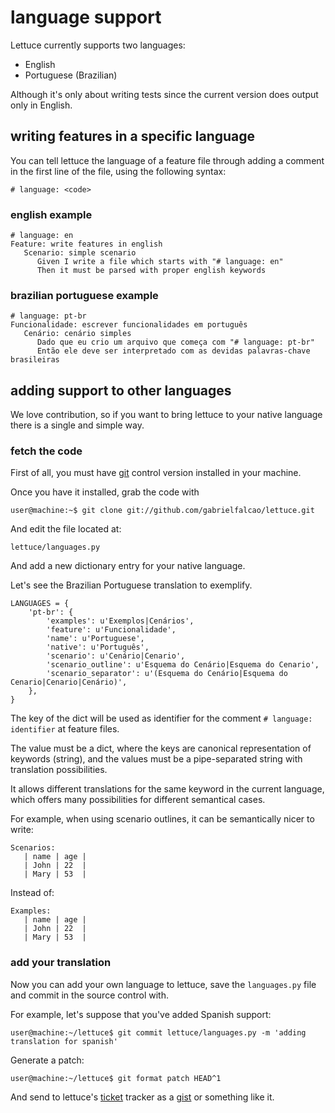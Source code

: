language support
================

Lettuce currently supports two languages:

-   English
-   Portuguese (Brazilian)

Although it's only about writing tests since the current version does
output only in English.

writing features in a specific language
---------------------------------------

You can tell lettuce the language of a feature file through adding a
comment in the first line of the file, using the following syntax:

    # language: <code>

### english example

    # language: en
    Feature: write features in english
       Scenario: simple scenario
          Given I write a file which starts with "# language: en"
          Then it must be parsed with proper english keywords

### brazilian portuguese example

    # language: pt-br
    Funcionalidade: escrever funcionalidades em português
       Cenário: cenário simples
          Dado que eu crio um arquivo que começa com "# language: pt-br"
          Então ele deve ser interpretado com as devidas palavras-chave brasileiras

adding support to other languages
---------------------------------

We love contribution, so if you want to bring lettuce to your native
language there is a single and simple way.

### fetch the code

First of all, you must have [git](http://git-scm.com/) control version
installed in your machine.

Once you have it installed, grab the code with

    user@machine:~$ git clone git://github.com/gabrielfalcao/lettuce.git

And edit the file located at:

    lettuce/languages.py

And add a new dictionary entry for your native language.

Let's see the Brazilian Portuguese translation to exemplify.

    LANGUAGES = {
        'pt-br': {
            'examples': u'Exemplos|Cenários',
            'feature': u'Funcionalidade',
            'name': u'Portuguese',
            'native': u'Português',
            'scenario': u'Cenário|Cenario',
            'scenario_outline': u'Esquema do Cenário|Esquema do Cenario',
            'scenario_separator': u'(Esquema do Cenário|Esquema do Cenario|Cenario|Cenário)',
        },
    }

The key of the dict will be used as identifier for the comment
`# language: identifier` at feature files.

The value must be a dict, where the keys are canonical representation of
keywords (string), and the values must be a pipe-separated string with
translation possibilities.

It allows different translations for the same keyword in the current
language, which offers many possibilities for different semantical
cases.

For example, when using scenario outlines, it can be semantically nicer
to write:

    Scenarios:
       | name | age |
       | John | 22  |
       | Mary | 53  |

Instead of:

    Examples:
       | name | age |
       | John | 22  |
       | Mary | 53  |

### add your translation

Now you can add your own language to lettuce, save the `languages.py`
file and commit in the source control with.

For example, let's suppose that you've added Spanish support:

    user@machine:~/lettuce$ git commit lettuce/languages.py -m 'adding translation for spanish'

Generate a patch:

    user@machine:~/lettuce$ git format patch HEAD^1

And send to lettuce's
[ticket](http://github.com/gabrielfalcao/lettuce/issues) tracker as a
[gist](http://gist.github.com/) or something like it.
